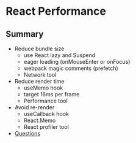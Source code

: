 # React Performance

## Summary

- Reduce bundle size
  - use React lazy and Suspend
  - eager loading (onMouseEnter or onFocus)
  - webpack magic comments (prefetch)
  - Network tool
- Reduce render time
  - useMemo hook
  - target 16ms per frame
  - Performance tool
- Avoid re-render
  - useCallback hook
  - React.Memo
  - React profiler tool
- [Questions](https://www.notion.so/chesterheng/React-Performance-3a65b8935e2b4b1db0598da6129b2cc2) 
